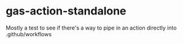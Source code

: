 # gas-action-standalone
Mostly a test to see if there's a way to pipe in an action directly into .github/workflows
